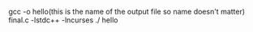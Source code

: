 gcc -o hello(this is the name of the output file so name doesn't matter) final.c -lstdc++ -lncurses
./ hello
